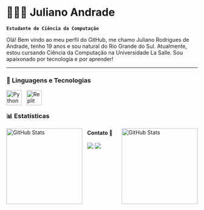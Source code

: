 # 🧑🏻‍💻 Juliano Andrade

**`Estudante de Ciência da Computação`**

Olá! Bem vindo ao meu perfil do GitHub, me chamo Juliano Rodrigues de Andrade, tenho 19 anos e sou natural do Rio Grande do Sul. Atualmente, estou cursando Ciência da Computação na Universidade La Salle. Sou apaixonado por tecnologia e por aprender!

---

### 🤖 Linguagens e Tecnologias

<img 
    align="left" 
    alt="Python" 
    title="Python"
    width="40px" 
    style="padding-right: 10px;" 
    src="https://cdn.jsdelivr.net/gh/devicons/devicon@latest/icons/python/python-original.svg" 
/>
<img 
    align="left" 
    alt="Replit" 
    title="Replit"
    width="40px" 
    style="padding-right: 10px;" 
    src="https://cdn.jsdelivr.net/gh/devicons/devicon@latest/icons/replit/replit-original.svg" 
/>

<br/>
<br/>

### 📊 Estatísticas

<p>
  <img 
    align="left" 
    alt="GitHub Stats" 
    height="200" 
    style="padding-right: 10px;" 
    src="https://github-readme-stats.vercel.app/api?username=julianoandrads&show_icons=true&theme=tokyonight&include_all_commits=true&locale=pt-br" 
  />

<img 
      align="right" 
      alt="GitHub Stats" 
      height="200" 
      src="https://github-readme-stats.vercel.app/api/top-langs/?username=julianoandrads&theme=tokyonight&layout=compact&custom_title=Tecnologias&langs_count=9" 
  />

</p>

#### Contato 📩

<div>
  <a href="http://linkedin.com/in/juliano-andrads" target="_blank"><img src="https://img.shields.io/badge/-LinkedIn-%230077B5?style=for-the-badge&logo=linkedin&logoColor=white" target="_blank"></a> 
  <a href="mailto:juliano.andrade.cs@gmail.com"><img src="https://img.shields.io/badge/-Gmail-%23333?style=for-the-badge&logo=gmail&logoColor=white" target="_blank"></a>
</div>
